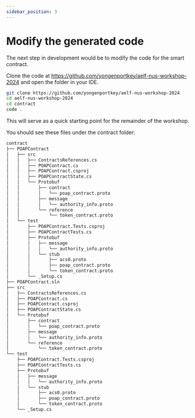 ```yaml
---
sidebar_position: 3
---
```


# Modify the generated code

The next step in development would be to modify the code for the smart contract.

Clone the code at https://github.com/yongenportkey/aelf-nus-workshop-2024 and open the folder in your IDE.

```bash
git clone https://github.com/yongenportkey/aelf-nus-workshop-2024
cd aelf-nus-workshop-2024
cd contract
code .
```

This will serve as a quick starting point for the remainder of the workshop.

You should see these files under the contract folder:

```bash
contract
├── POAPContract
│   ├── src
│   │   ├── ContractsReferences.cs
│   │   ├── POAPContract.cs
│   │   ├── POAPContract.csproj
│   │   ├── POAPContractState.cs
│   │   └── Protobuf
│   │       ├── contract
│   │       │   └── poap_contract.proto
│   │       ├── message
│   │       │   └── authority_info.proto
│   │       └── reference
│   │           └── token_contract.proto
│   └── test
│       ├── POAPContract.Tests.csproj
│       ├── POAPContractTests.cs
│       ├── Protobuf
│       │   ├── message
│       │   │   └── authority_info.proto
│       │   └── stub
│       │       ├── acs0.proto
│       │       ├── poap_contract.proto
│       │       └── token_contract.proto
│       └── _Setup.cs
├── POAPContract.sln
├── src
│   ├── ContractsReferences.cs
│   ├── POAPContract.cs
│   ├── POAPContract.csproj
│   ├── POAPContractState.cs
│   └── Protobuf
│       ├── contract
│       │   └── poap_contract.proto
│       ├── message
│       │   └── authority_info.proto
│       └── reference
│           └── token_contract.proto
└── test
    ├── POAPContract.Tests.csproj
    ├── POAPContractTests.cs
    ├── Protobuf
    │   ├── message
    │   │   └── authority_info.proto
    │   └── stub
    │       ├── acs0.proto
    │       ├── poap_contract.proto
    │       └── token_contract.proto
    └── _Setup.cs
```
